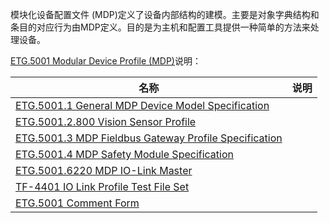   模块化设备配置文件 (MDP)定义了设备内部结构的建模。主要是对象字典结构和条目的对应行为由MDP定义。目的是为主机和配置工具提供一种简单的方法来处理设备。

[ETG.5001 Modular Device Profile (MDP)](https://www.ethercat.org.cn/cn/downloads/downloads_715D4CF690F241FDAD437BD1C3E0E5E4.htm)说明：

|名称|说明|
|---|---|
|[ETG.5001.1 General MDP Device Model Specification](https://www.ethercat.org.cn/memberarea/download/ETG5001_1_V0i10i0_S_D_MDP_GeneralSpec.pdf)||
|[ETG.5001.2.800 Vision Sensor Profile](https://www.ethercat.org.cn/memberarea/download/ETG5001_2_800_V0i5i2_S_D_VisionSensorProfile.zip)||
|[ETG.5001.3 MDP Fieldbus Gateway Profile Specification](https://www.ethercat.org.cn/memberarea/download/ETG5001_3_V0i1i1_S_D_MDP_Gateways.pdf)||
|[ETG.5001.4 MDP Safety Module Specification](https://www.ethercat.org.cn/memberarea/download/ETG5001_4_V1i1i0_S_R_MDP_Safety.pdf)||
|[ETG.5001.6220 MDP IO-Link Master](https://www.ethercat.org.cn/download/documents/ETG5001_6220_V1i0i5_S_R_IO-LinkMaster.pdf)||
|[TF-4401 IO Link Profile Test File Set](https://www.ethercat.org.cn/memberarea/download/TF-4401_V1i1i0.zip)||
|[ETG.5001 Comment Form](https://www.ethercat.org.cn/memberarea/download/ETG5001_CommentForm.doc)||